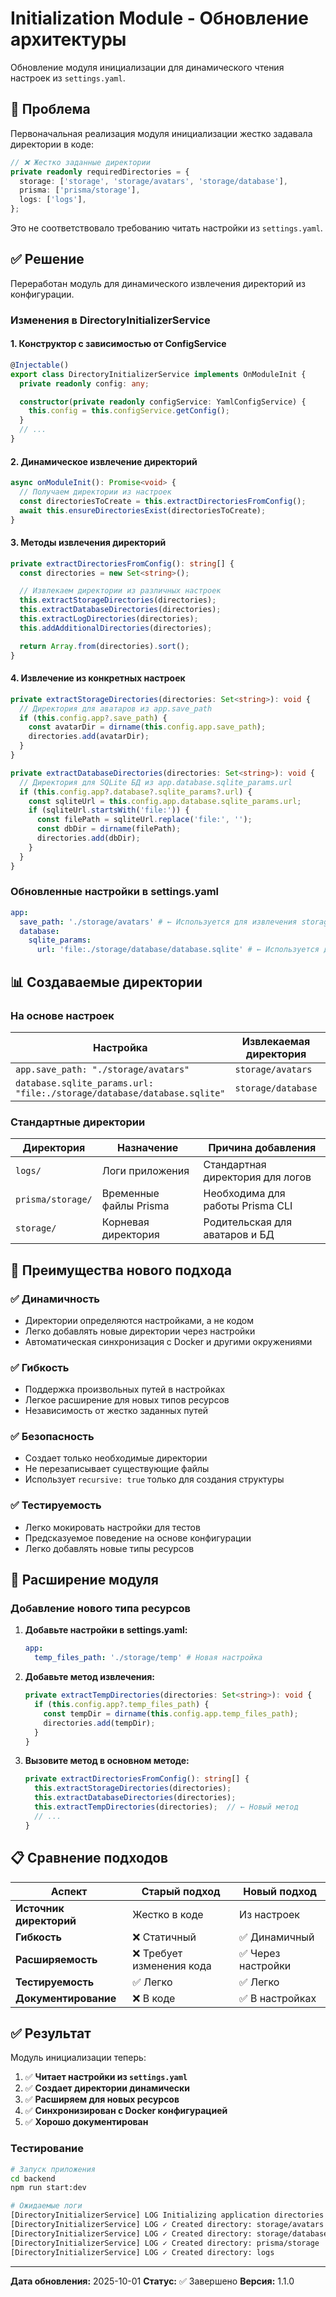 # Initialization Module - Обновление архитектуры

Обновление модуля инициализации для динамического чтения настроек из `settings.yaml`.

## 🎯 Проблема

Первоначальная реализация модуля инициализации жестко задавала директории в коде:

```typescript
// ❌ Жестко заданные директории
private readonly requiredDirectories = {
  storage: ['storage', 'storage/avatars', 'storage/database'],
  prisma: ['prisma/storage'],
  logs: ['logs'],
};
```

Это не соответствовало требованию читать настройки из `settings.yaml`.

## ✅ Решение

Переработан модуль для динамического извлечения директорий из конфигурации.

### Изменения в DirectoryInitializerService

#### 1. Конструктор с зависимостью от ConfigService

```typescript
@Injectable()
export class DirectoryInitializerService implements OnModuleInit {
  private readonly config: any;

  constructor(private readonly configService: YamlConfigService) {
    this.config = this.configService.getConfig();
  }
  // ...
}
```

#### 2. Динамическое извлечение директорий

```typescript
async onModuleInit(): Promise<void> {
  // Получаем директории из настроек
  const directoriesToCreate = this.extractDirectoriesFromConfig();
  await this.ensureDirectoriesExist(directoriesToCreate);
}
```

#### 3. Методы извлечения директорий

```typescript
private extractDirectoriesFromConfig(): string[] {
  const directories = new Set<string>();

  // Извлекаем директории из различных настроек
  this.extractStorageDirectories(directories);
  this.extractDatabaseDirectories(directories);
  this.extractLogDirectories(directories);
  this.addAdditionalDirectories(directories);

  return Array.from(directories).sort();
}
```

#### 4. Извлечение из конкретных настроек

```typescript
private extractStorageDirectories(directories: Set<string>): void {
  // Директория для аватаров из app.save_path
  if (this.config.app?.save_path) {
    const avatarDir = dirname(this.config.app.save_path);
    directories.add(avatarDir);
  }
}

private extractDatabaseDirectories(directories: Set<string>): void {
  // Директория для SQLite БД из app.database.sqlite_params.url
  if (this.config.app?.database?.sqlite_params?.url) {
    const sqliteUrl = this.config.app.database.sqlite_params.url;
    if (sqliteUrl.startsWith('file:')) {
      const filePath = sqliteUrl.replace('file:', '');
      const dbDir = dirname(filePath);
      directories.add(dbDir);
    }
  }
}
```

### Обновленные настройки в settings.yaml

```yaml
app:
  save_path: './storage/avatars' # ← Используется для извлечения storage/avatars/
  database:
    sqlite_params:
      url: 'file:./storage/database/database.sqlite' # ← Используется для извлечения storage/database/
```

## 📊 Создаваемые директории

### На основе настроек

| Настройка                                                               | Извлекаемая директория | Пример               |
| ----------------------------------------------------------------------- | ---------------------- | -------------------- |
| `app.save_path: "./storage/avatars"`                                    | `storage/avatars`      | `./storage/avatars`  |
| `database.sqlite_params.url: "file:./storage/database/database.sqlite"` | `storage/database`     | `./storage/database` |

### Стандартные директории

| Директория        | Назначение             | Причина добавления               |
| ----------------- | ---------------------- | -------------------------------- |
| `logs/`           | Логи приложения        | Стандартная директория для логов |
| `prisma/storage/` | Временные файлы Prisma | Необходима для работы Prisma CLI |
| `storage/`        | Корневая директория    | Родительская для аватаров и БД   |

## 🚀 Преимущества нового подхода

### ✅ Динамичность

- Директории определяются настройками, а не кодом
- Легко добавлять новые директории через настройки
- Автоматическая синхронизация с Docker и другими окружениями

### ✅ Гибкость

- Поддержка произвольных путей в настройках
- Легкое расширение для новых типов ресурсов
- Независимость от жестко заданных путей

### ✅ Безопасность

- Создает только необходимые директории
- Не перезаписывает существующие файлы
- Использует `recursive: true` только для создания структуры

### ✅ Тестируемость

- Легко мокировать настройки для тестов
- Предсказуемое поведение на основе конфигурации
- Легко добавлять новые типы ресурсов

## 🔧 Расширение модуля

### Добавление нового типа ресурсов

1. **Добавьте настройки в settings.yaml:**

   ```yaml
   app:
     temp_files_path: './storage/temp' # Новая настройка
   ```

2. **Добавьте метод извлечения:**

   ```typescript
   private extractTempDirectories(directories: Set<string>): void {
     if (this.config.app?.temp_files_path) {
       const tempDir = dirname(this.config.app.temp_files_path);
       directories.add(tempDir);
     }
   }
   ```

3. **Вызовите метод в основном методе:**
   ```typescript
   private extractDirectoriesFromConfig(): string[] {
     this.extractStorageDirectories(directories);
     this.extractDatabaseDirectories(directories);
     this.extractTempDirectories(directories);  // ← Новый метод
     // ...
   }
   ```

## 📋 Сравнение подходов

| Аспект                  | Старый подход             | Новый подход       |
| ----------------------- | ------------------------- | ------------------ |
| **Источник директорий** | Жестко в коде             | Из настроек        |
| **Гибкость**            | ❌ Статичный              | ✅ Динамичный      |
| **Расширяемость**       | ❌ Требует изменения кода | ✅ Через настройки |
| **Тестируемость**       | ✅ Легко                  | ✅ Легко           |
| **Документирование**    | ❌ В коде                 | ✅ В настройках    |

## ✅ Результат

Модуль инициализации теперь:

1. ✅ **Читает настройки из `settings.yaml`**
2. ✅ **Создает директории динамически**
3. ✅ **Расширяем для новых ресурсов**
4. ✅ **Синхронизирован с Docker конфигурацией**
5. ✅ **Хорошо документирован**

### Тестирование

```bash
# Запуск приложения
cd backend
npm run start:dev

# Ожидаемые логи
[DirectoryInitializerService] LOG Initializing application directories from configuration...
[DirectoryInitializerService] LOG ✓ Created directory: storage/avatars
[DirectoryInitializerService] LOG ✓ Created directory: storage/database
[DirectoryInitializerService] LOG ✓ Created directory: prisma/storage
[DirectoryInitializerService] LOG ✓ Created directory: logs
```

---

**Дата обновления:** 2025-10-01
**Статус:** ✅ Завершено
**Версия:** 1.1.0
